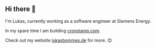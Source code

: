 ## Hi there 👋

I'm Lukas, currently working as a software engineer at Siemens Energy.

In my spare time I am building [cronstamp.com](https://cronstamp.com/).

Check out my website [lukasbommes.de](https://lukasbommes.de/) for more. 😊



<!--
**LukasBommes/LukasBommes** is a ✨ _special_ ✨ repository because its `README.md` (this file) appears on your GitHub profile.

Here are some ideas to get you started:

- 🔭 I’m currently working on ...
- 🌱 I’m currently learning ...
- 👯 I’m looking to collaborate on ...
- 🤔 I’m looking for help with ...
- 💬 Ask me about ...
- 📫 How to reach me: ...
- 😄 Pronouns: ...
- ⚡ Fun fact: ...
-->
